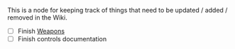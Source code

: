 This is a node for keeping track of things that need to be updated / added / removed in the Wiki.

- [ ] Finish [Weapons]()
- [ ] Finish controls documentation
